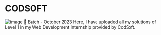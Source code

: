 # CODSOFT
![image](https://github.com/AtharvaBhuyar/CODSOFT/assets/114258443/398673e1-83ad-4366-818a-32c4764f7c0f)
🔵 Batch - October 2023
Here, I have uploaded all my solutions of Level 1 in my Web Development Internship provided by CodSoft.
